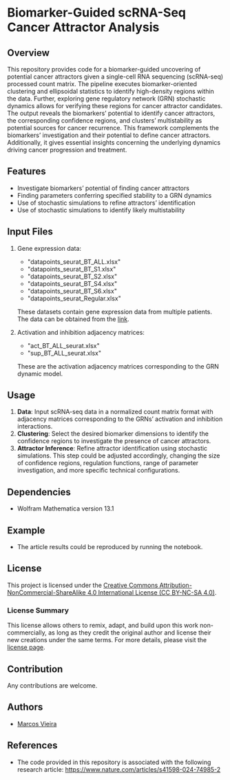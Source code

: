 # Biomarker-Guided scRNA-Seq Cancer Attractor Analysis

## Overview
This repository provides code for a biomarker-guided uncovering of potential cancer attractors given a single-cell RNA sequencing (scRNA-seq) processed count matrix. The pipeline executes biomarker-oriented clustering and ellipsoidal statistics to identify high-density regions within the data. Further, exploring gene regulatory network (GRN) stochastic dynamics allows for verifying these regions for cancer attractor candidates. The output reveals the biomarkers’ potential to identify cancer attractors, the corresponding confidence regions, and clusters’ multistability as potential sources for cancer recurrence. This framework complements the biomarkers’ investigation and their potential to define cancer attractors. Additionally, it gives essential insights concerning the underlying dynamics driving cancer progression and treatment.

## Features
- Investigate biomarkers’ potential of finding  cancer attractors
- Finding parameters conferring specified stability to a GRN dynamics
- Use of stochastic simulations to refine attractors’ identification
- Use of stochastic simulations to identify likely multistability

## Input Files

1. Gene expression data: 
   - "datapoints_seurat_BT_ALL.xlsx"
   - "datapoints_seurat_BT_S1.xlsx"
   - "datapoints_seurat_BT_S2.xlsx"
   - "datapoints_seurat_BT_S4.xlsx"
   - "datapoints_seurat_BT_S6.xlsx"
   - "datapoints_seurat_Regular.xlsx"
   
   These datasets contain gene expression data from multiple patients. The data can be obtained from the [link](https://www.ncbi.nlm.nih.gov/geo/query/acc.cgi?acc=GSE84465).

2. Activation and inhibition adjacency matrices: 
   - "act_BT_ALL_seurat.xlsx"
   - "sup_BT_ALL_seurat.xlsx"
   
   These are the activation adjacency matrices corresponding to the GRN dynamic model.

## Usage
1. **Data**: Input scRNA-seq data in a normalized count matrix format with adjacency matrices corresponding to the GRNs’ activation and inhibition interactions.
2. **Clustering**: Select the desired biomarker dimensions to identify the confidence regions to investigate the presence of cancer attractors.
3. **Attractor Inference**: Refine attractor identification using stochastic simulations. This step could be adjusted accordingly, changing the size of confidence regions, regulation functions, range of parameter investigation, and more specific technical configurations.

## Dependencies
- Wolfram Mathematica version 13.1

## Example
- The article results could be reproduced by running the notebook.

## License

This project is licensed under the [Creative Commons Attribution-NonCommercial-ShareAlike 4.0 International License (CC BY-NC-SA 4.0)](LICENSE.txt).

### License Summary

This license allows others to remix, adapt, and build upon this work non-commercially, as long as they credit the original author and license their new creations under the same terms. For more details, please visit the [license page](https://creativecommons.org/licenses/by-nc-sa/4.0/).

## Contribution
Any contributions are welcome.

## Authors
- [Marcos Vieira](https://github.com/marcosgvjunior)

## References
- The code provided in this repository is associated with the following research article: https://www.nature.com/articles/s41598-024-74985-2

